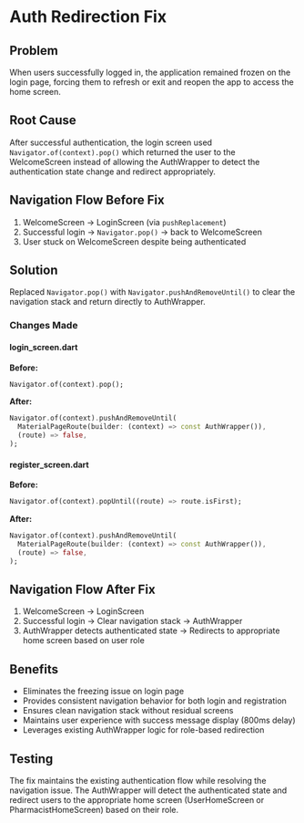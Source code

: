 # Auth Redirection Fix

## Problem
When users successfully logged in, the application remained frozen on the login page, forcing them to refresh or exit and reopen the app to access the home screen.

## Root Cause
After successful authentication, the login screen used `Navigator.of(context).pop()` which returned the user to the WelcomeScreen instead of allowing the AuthWrapper to detect the authentication state change and redirect appropriately.

## Navigation Flow Before Fix
1. WelcomeScreen → LoginScreen (via `pushReplacement`)
2. Successful login → `Navigator.pop()` → back to WelcomeScreen  
3. User stuck on WelcomeScreen despite being authenticated

## Solution
Replaced `Navigator.pop()` with `Navigator.pushAndRemoveUntil()` to clear the navigation stack and return directly to AuthWrapper.

### Changes Made

#### login_screen.dart
**Before:**
```dart
Navigator.of(context).pop();
```

**After:**
```dart
Navigator.of(context).pushAndRemoveUntil(
  MaterialPageRoute(builder: (context) => const AuthWrapper()),
  (route) => false,
);
```

#### register_screen.dart  
**Before:**
```dart
Navigator.of(context).popUntil((route) => route.isFirst);
```

**After:**
```dart
Navigator.of(context).pushAndRemoveUntil(
  MaterialPageRoute(builder: (context) => const AuthWrapper()),
  (route) => false,
);
```

## Navigation Flow After Fix
1. WelcomeScreen → LoginScreen
2. Successful login → Clear navigation stack → AuthWrapper
3. AuthWrapper detects authenticated state → Redirects to appropriate home screen based on user role

## Benefits
- Eliminates the freezing issue on login page
- Provides consistent navigation behavior for both login and registration
- Ensures clean navigation stack without residual screens
- Maintains user experience with success message display (800ms delay)
- Leverages existing AuthWrapper logic for role-based redirection

## Testing
The fix maintains the existing authentication flow while resolving the navigation issue. The AuthWrapper will detect the authenticated state and redirect users to the appropriate home screen (UserHomeScreen or PharmacistHomeScreen) based on their role.